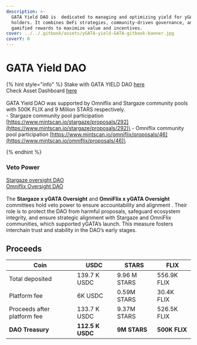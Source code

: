 ```yaml
---
description: >-
  GATA Yield DAO is  dedicated to managing and optimizing yield for yGATA token
  holders. It combines DeFi strategies, community-driven governance, and
  gamified rewards to maximize value and incentives.
cover: ../../.gitbook/assets/yGATA-yield-GATA-gitbook-banner.jpg
coverY: 0
---
```


# GATA Yield DAO

{% hint style="info" %}
Stake with GATA YIELD DAO [here](https://daodao.zone/dao/omniflix19z3h463xmkz66vdq8tcpk986kvecjyqxy4ywtdzu4qqe2vjyz69sy0u32r/home)\
Check Asset Dashboard [here ](https://gatahub.zone/ygata)\
\
GATA Yield DAO was supported by Omniflix and Stargaze community pools with 500K FLIX and 9 Million STARS respectively. \
\- Stargaze community pool participation  [https://www.mintscan.io/stargaze/proposals/292](https://www.mintscan.io/stargaze/proposals/292)\
\- Omniflix community pool participation  [https://www.mintscan.io/omniflix/proposals/46](https://www.mintscan.io/omniflix/proposals/46)\

{% endhint %}

### Veto Power

[Stargaze oversight DAO](https://daodao.zone/dao/omniflix17avurt3rv6nge4cwqae86ngq4arktdexmmmna8v2tj4wl6yk5xjs6ld0vt)\
[Omniflix Oversight DAO](https://daodao.zone/dao/omniflix13y0dlfczmxe7k9gwkcvnzctxgzlp3sxwz5jt0ptp7jt6ar4pjtyqtf676d/home)\
\
The **Stargaze x yGATA Oversight** and **OmniFlix x yGATA Oversight** committees hold veto power to ensure accountability and alignment . Their role is to protect the DAO from harmful proposals, safeguard ecosystem integrity, and ensure strategic alignment with Stargaze and OmniFlix communities, which supported yGATA’s launch. This measure fosters interchain trust and stability in the DAO’s early stages.

## Proceeds

| Coin                        | USDC             | STARS        | FLIX          |
| --------------------------- | ---------------- | ------------ | ------------- |
| Total deposited             | 139.7 K USDC     | 9.96 M STARS | 556.9K FLIX   |
| Platform fee                | 6K USDC          | 0.59M STARS  | 30.4K FLIX    |
| Proceeds after platform fee | 133.7 K USDC     | 9.37M STARS  | 526.5K FLIX   |
| **DAO Treasury**            | **112.5 K USDC** | **9M STARS** | **500K FLIX** |

